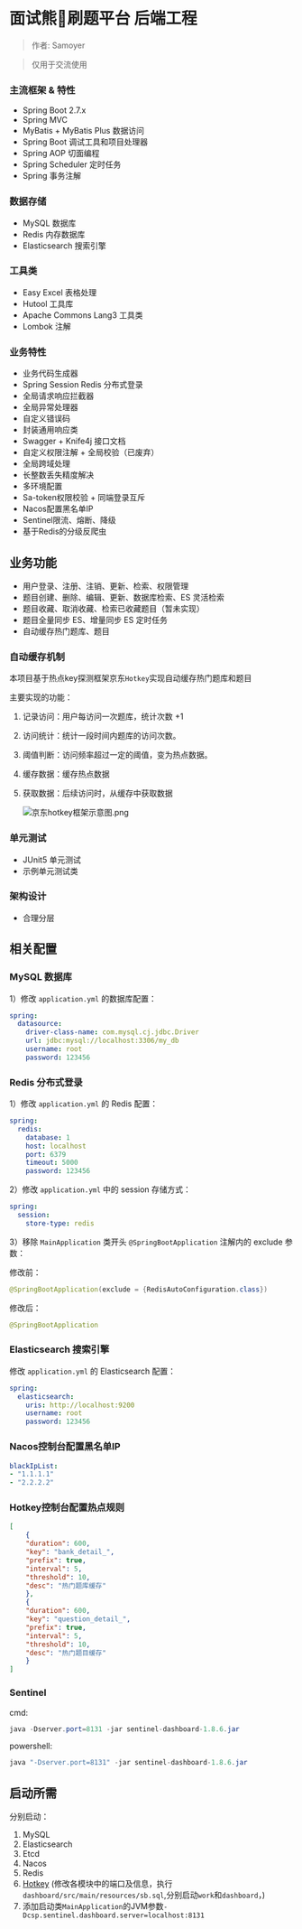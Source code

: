 # 面试熊🐻刷题平台 后端工程

>作者: Samoyer

>仅用于交流使用

### 主流框架 & 特性

- Spring Boot 2.7.x
- Spring MVC
- MyBatis + MyBatis Plus 数据访问
- Spring Boot 调试工具和项目处理器
- Spring AOP 切面编程
- Spring Scheduler 定时任务
- Spring 事务注解

### 数据存储

- MySQL 数据库
- Redis 内存数据库
- Elasticsearch 搜索引擎

### 工具类

- Easy Excel 表格处理
- Hutool 工具库
- Apache Commons Lang3 工具类
- Lombok 注解

### 业务特性

- 业务代码生成器
- Spring Session Redis 分布式登录
- 全局请求响应拦截器
- 全局异常处理器
- 自定义错误码
- 封装通用响应类
- Swagger + Knife4j 接口文档
- 自定义权限注解 + 全局校验（已废弃）
- 全局跨域处理
- 长整数丢失精度解决
- 多环境配置
- Sa-token权限校验 + 同端登录互斥
- Nacos配置黑名单IP
- Sentinel限流、熔断、降级
- 基于Redis的分级反爬虫


## 业务功能

- 用户登录、注册、注销、更新、检索、权限管理
- 题目创建、删除、编辑、更新、数据库检索、ES 灵活检索
- 题目收藏、取消收藏、检索已收藏题目（暂未实现）
- 题目全量同步 ES、增量同步 ES 定时任务
- 自动缓存热门题库、题目

### 自动缓存机制
本项目基于热点key探测框架京东`Hotkey`实现自动缓存热门题库和题目

主要实现的功能：
1. 记录访问：用户每访问一次题库，统计次数 +1
2. 访问统计：统计一段时间内题库的访问次数。
3. 阈值判断：访问频率超过一定的阈值，变为热点数据。
4. 缓存数据：缓存热点数据
5. 获取数据：后续访问时，从缓存中获取数据


   ![京东hotkey框架示意图.png](doc/京东hotkey框架示意图.png)

### 单元测试

- JUnit5 单元测试
- 示例单元测试类

### 架构设计

- 合理分层


## 相关配置
### MySQL 数据库

1）修改 `application.yml` 的数据库配置：

```yml
spring:
  datasource:
    driver-class-name: com.mysql.cj.jdbc.Driver
    url: jdbc:mysql://localhost:3306/my_db
    username: root
    password: 123456
```

### Redis 分布式登录

1）修改 `application.yml` 的 Redis 配置：

```yml
spring:
  redis:
    database: 1
    host: localhost
    port: 6379
    timeout: 5000
    password: 123456
```

2）修改 `application.yml` 中的 session 存储方式：

```yml
spring:
  session:
    store-type: redis
```

3）移除 `MainApplication` 类开头 `@SpringBootApplication` 注解内的 exclude 参数：

修改前：

```java
@SpringBootApplication(exclude = {RedisAutoConfiguration.class})
```

修改后：


```java
@SpringBootApplication
```

### Elasticsearch 搜索引擎

修改 `application.yml` 的 Elasticsearch 配置：

```yml
spring:
  elasticsearch:
    uris: http://localhost:9200
    username: root
    password: 123456
```
### Nacos控制台配置黑名单IP
```yaml
blackIpList:
- "1.1.1.1"
- "2.2.2.2"
```

### Hotkey控制台配置热点规则
```json
[
    {
    "duration": 600,
    "key": "bank_detail_",
    "prefix": true,
    "interval": 5,
    "threshold": 10,
    "desc": "热门题库缓存"
    },
    {
    "duration": 600,
    "key": "question_detail_",
    "prefix": true,
    "interval": 5,
    "threshold": 10,
    "desc": "热门题目缓存"
    }
]
```

### Sentinel
cmd:
```java
java -Dserver.port=8131 -jar sentinel-dashboard-1.8.6.jar
```
powershell:
```java
java "-Dserver.port=8131" -jar sentinel-dashboard-1.8.6.jar
```

## 启动所需
分别启动：
1. MySQL
2. Elasticsearch
3. Etcd
4. Nacos
5. Redis
6. [Hotkey](https://gitee.com/jd-platform-opensource/hotkey)
(修改各模块中的端口及信息，执行`dashboard/src/main/resources/sb.sql`,分别启动`work`和`dashboard`，)
7. 添加启动类`MainApplication`的JVM参数`-Dcsp.sentinel.dashboard.server=localhost:8131`
